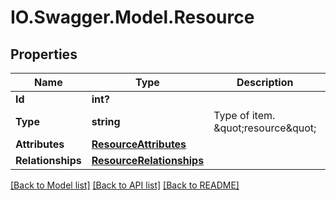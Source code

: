 # IO.Swagger.Model.Resource
## Properties

Name | Type | Description | Notes
------------ | ------------- | ------------- | -------------
**Id** | **int?** |  | [optional] 
**Type** | **string** | Type of item. \&quot;resource\&quot; | [optional] 
**Attributes** | [**ResourceAttributes**](ResourceAttributes.md) |  | [optional] 
**Relationships** | [**ResourceRelationships**](ResourceRelationships.md) |  | [optional] 

[[Back to Model list]](../README.md#documentation-for-models) [[Back to API list]](../README.md#documentation-for-api-endpoints) [[Back to README]](../README.md)

